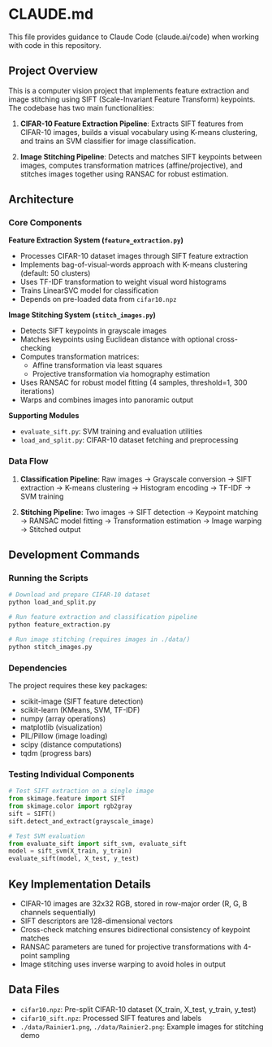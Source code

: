 # CLAUDE.md

This file provides guidance to Claude Code (claude.ai/code) when working with code in this repository.

## Project Overview

This is a computer vision project that implements feature extraction and image stitching using SIFT (Scale-Invariant Feature Transform) keypoints. The codebase has two main functionalities:

1. **CIFAR-10 Feature Extraction Pipeline**: Extracts SIFT features from CIFAR-10 images, builds a visual vocabulary using K-means clustering, and trains an SVM classifier for image classification.

2. **Image Stitching Pipeline**: Detects and matches SIFT keypoints between images, computes transformation matrices (affine/projective), and stitches images together using RANSAC for robust estimation.

## Architecture

### Core Components

**Feature Extraction System (`feature_extraction.py`)**
- Processes CIFAR-10 dataset images through SIFT feature extraction
- Implements bag-of-visual-words approach with K-means clustering (default: 50 clusters)
- Uses TF-IDF transformation to weight visual word histograms
- Trains LinearSVC model for classification
- Depends on pre-loaded data from `cifar10.npz`

**Image Stitching System (`stitch_images.py`)**
- Detects SIFT keypoints in grayscale images
- Matches keypoints using Euclidean distance with optional cross-checking
- Computes transformation matrices:
  - Affine transformation via least squares
  - Projective transformation via homography estimation
- Uses RANSAC for robust model fitting (4 samples, threshold=1, 300 iterations)
- Warps and combines images into panoramic output

**Supporting Modules**
- `evaluate_sift.py`: SVM training and evaluation utilities
- `load_and_split.py`: CIFAR-10 dataset fetching and preprocessing

### Data Flow

1. **Classification Pipeline**: 
   Raw images → Grayscale conversion → SIFT extraction → K-means clustering → Histogram encoding → TF-IDF → SVM training

2. **Stitching Pipeline**: 
   Two images → SIFT detection → Keypoint matching → RANSAC model fitting → Transformation estimation → Image warping → Stitched output

## Development Commands

### Running the Scripts

```bash
# Download and prepare CIFAR-10 dataset
python load_and_split.py

# Run feature extraction and classification pipeline
python feature_extraction.py

# Run image stitching (requires images in ./data/)
python stitch_images.py
```

### Dependencies

The project requires these key packages:
- scikit-image (SIFT feature detection)
- scikit-learn (KMeans, SVM, TF-IDF)
- numpy (array operations)
- matplotlib (visualization)
- PIL/Pillow (image loading)
- scipy (distance computations)
- tqdm (progress bars)

### Testing Individual Components

```python
# Test SIFT extraction on a single image
from skimage.feature import SIFT
from skimage.color import rgb2gray
sift = SIFT()
sift.detect_and_extract(grayscale_image)

# Test SVM evaluation
from evaluate_sift import sift_svm, evaluate_sift
model = sift_svm(X_train, y_train)
evaluate_sift(model, X_test, y_test)
```

## Key Implementation Details

- CIFAR-10 images are 32x32 RGB, stored in row-major order (R, G, B channels sequentially)
- SIFT descriptors are 128-dimensional vectors
- Cross-check matching ensures bidirectional consistency of keypoint matches
- RANSAC parameters are tuned for projective transformations with 4-point sampling
- Image stitching uses inverse warping to avoid holes in output

## Data Files

- `cifar10.npz`: Pre-split CIFAR-10 dataset (X_train, X_test, y_train, y_test)
- `cifar10_sift.npz`: Processed SIFT features and labels
- `./data/Rainier1.png`, `./data/Rainier2.png`: Example images for stitching demo